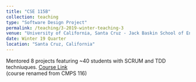 ```yaml
---
title: "CSE 115B"
collection: teaching
type: "Software Design Project"
permalink: /teaching/3-2019-winter-teaching-3
venue: "University of California, Santa Cruz - Jack Baskin School of Engineering"
date: Winter 19 Quarter
location: "Santa Cruz, California"
---
```


Mentored 8 projects featuring ~40 students with SCRUM and TDD techniuques. 
<a href="https://courses.soe.ucsc.edu/courses/cse115b">Course Link</a>
<br>
(course renamed from CMPS 116)